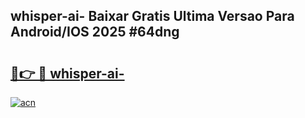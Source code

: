 ## whisper-ai- Baixar Gratis Ultima Versao Para Android/IOS 2025 #64dng

# <h2><a href="https://ainizakaria.my?title=whisper-ai-&ref=20M">🔗👉 🔴 whisper-ai-</a></h2>

[![acn](https://github.com/user-attachments/assets/0f9c940e-d8b0-45ae-aac7-cd30a18b3e1c)](https://ainizakaria.my?title=whisper-ai-&ref=20M)

